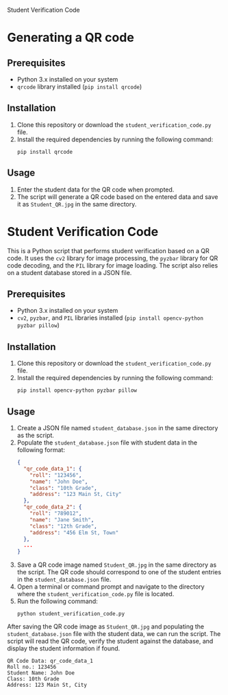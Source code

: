 Student Verification Code

# Generating a QR code

## Prerequisites
- Python 3.x installed on your system
- `qrcode` library installed (`pip install qrcode`)

## Installation
1. Clone this repository or download the `student_verification_code.py` file.
2. Install the required dependencies by running the following command:
   ```
   pip install qrcode
   ```

## Usage
1. Enter the student data for the QR code when prompted.
2. The script will generate a QR code based on the entered data and save it as `Student_QR.jpg` in the same directory.


# Student Verification Code

This is a Python script that performs student verification based on a QR code. It uses the `cv2` library for image processing, the `pyzbar` library for QR code decoding, and the `PIL` library for image loading. The script also relies on a student database stored in a JSON file.

## Prerequisites
- Python 3.x installed on your system
- `cv2`, `pyzbar`, and `PIL` libraries installed (`pip install opencv-python pyzbar pillow`)

## Installation
1. Clone this repository or download the `student_verification_code.py` file.
2. Install the required dependencies by running the following command:
   ```
   pip install opencv-python pyzbar pillow
   ```

## Usage
1. Create a JSON file named `student_database.json` in the same directory as the script.
2. Populate the `student_database.json` file with student data in the following format:
   ```json
   {
     "qr_code_data_1": {
       "roll": "123456",
       "name": "John Doe",
       "class": "10th Grade",
       "address": "123 Main St, City"
     },
     "qr_code_data_2": {
       "roll": "789012",
       "name": "Jane Smith",
       "class": "12th Grade",
       "address": "456 Elm St, Town"
     },
     ...
   }
   ```
3. Save a QR code image named `Student_QR.jpg` in the same directory as the script. The QR code should correspond to one of the student entries in the `student_database.json` file.
4. Open a terminal or command prompt and navigate to the directory where the `student_verification_code.py` file is located.
5. Run the following command:
   ```
   python student_verification_code.py
   ```

After saving the QR code image as `Student_QR.jpg` and populating the `student_database.json` file with the student data, we can run the script. The script will read the QR code, verify the student against the database, and display the student information if found.

```
QR Code Data: qr_code_data_1
Roll no.: 123456
Student Name: John Doe
Class: 10th Grade
Address: 123 Main St, City
```





